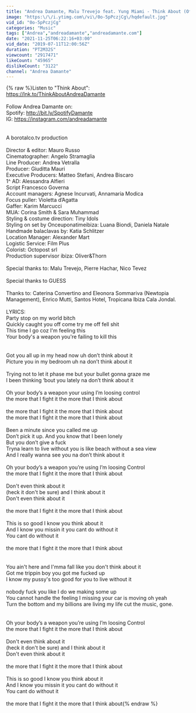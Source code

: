```yaml
---
title: "Andrea Damante, Malu Trevejo feat. Yung Miami - Think About (Official Video)"
image: "https:\/\/i.ytimg.com\/vi\/0o-5pPczjCg\/hqdefault.jpg"
vid_id: "0o-5pPczjCg"
categories: "Music"
tags: ["Andrea","andreadamante","andreadamante.com"]
date: "2021-11-25T06:22:16+03:00"
vid_date: "2019-07-11T12:00:56Z"
duration: "PT2M32S"
viewcount: "2917471"
likeCount: "45965"
dislikeCount: "3122"
channel: "Andrea Damante"
---
```

{% raw %}Listen to &quot;Think About&quot;: <br /><a rel="nofollow" target="blank" href="https://lnk.to/ThinkAboutAndreaDamante">https://lnk.to/ThinkAboutAndreaDamante</a><br /><br />Follow Andrea Damante on:<br />Spotify: <a rel="nofollow" target="blank" href="http://bit.ly/SpotifyDamante">http://bit.ly/SpotifyDamante</a><br />IG: <a rel="nofollow" target="blank" href="https://instagram.com/andreadamante">https://instagram.com/andreadamante</a><br /><br /><br />A  borotalco.tv production <br /><br />Director &amp; editor: Mauro Russo<br />Cinematographer: Angelo Stramaglia <br />Line Producer: Andrea Vetralla<br />Producer: Giuditta Mauri<br />Executive Producers: Matteo Stefani, Andrea Biscaro<br />1^ AD: Alessandra Alfieri<br />Script Francesco Governa<br />Account managers: Agnese Incurvati, Annamaria Modica<br />Focus puller: Violetta d’Agatta<br />Gaffer: Karim Marcucci<br />MUA: Corina Smith &amp; Sara Muhammad<br />Styling &amp; costume direction: Tiny Idols <br />Styling on set by Onceuponatimeibiza: Luana Biondi, Daniela Natale<br />Handmade balaclavas by: Katia Schlitzer<br />Location Manager: Alexander Mart<br />Logistic Service: Film Plus<br />Colorist: Octopost srl<br />Production supervisor ibiza: Oliver&amp;Thorn<br /><br />Special thanks to: Malu Trevejo, Pierre Hachar, Nico Tevez<br /><br />Special thanks to GUESS<br /><br />Thanks to: Caterina Convertino and Eleonora Sommariva (Newtopia Management), Enrico Mutti, Santos Hotel, Tropicana Ibiza Cala Jondal.<br /><br />LYRICS:<br />Party stop on my world bitch<br />Quickly caught you off come try me off fell shit<br />This time I go coz I'm feeling this<br />Your body's a weapon you're failing to kill this<br /><br /><br />Got you all up in my head now uh don’t think about it<br />Picture you in my bedroom uh na don’t think about it<br /><br />Trying not to let it phase me but your bullet gonna graze me<br />I been thinking ‘bout you lately  na don’t think about it<br /><br />Oh your body’s a weapon your using I’m loosing control <br />the more that I fight it the more that I think about<br /><br />the more that I fight it the more that I think about <br />the more that I fight it the more that I think about<br /><br />Been a minute since you called me up<br />Don’t pick it up. And you know that I been lonely<br />But you don’t give a fuck<br />Tryna learn to live without you is like beach without a sea view<br />And I really wanna see you na don’t think about it<br /><br />Oh your body’s a weapon you’re using I’m loosing Control <br />the more that I fight it the more that I think about<br /><br />Don't even think about it<br />(heck it don't be sure) and I think about it <br />Don't even think about it<br /><br />the more that I fight it the more that I think about<br /><br />This is so good I know you think about it<br />And I know you missin it you cant do without it<br />You cant do without it<br /><br />the more that I fight it the more that I think about<br /><br /><br />You ain't here and I'mma fall like you don't think about it<br />Got me trippin boy you got me fucked up<br />I know my pussy's too good for you to live without it<br /><br />nobody fuck you like I do we making some up <br />You cannot handle the feeling I missing your car is moving oh yeah<br />Turn the bottom and my billions are living my life cut the music, gone.<br /><br /><br />Oh your body’s a weapon you’re using I’m loosing Control <br />the more that I fight it the more that I think about<br /><br />Don't even think about it<br />(heck it don't be sure) and I think about it <br />Don't even think about it<br /><br />the more that I fight it the more that I think about<br /><br />This is so good I know you think about it<br />And I know you missin it you cant do without it<br />You cant do without it<br /><br />the more that I fight it the more that I think about{% endraw %}
